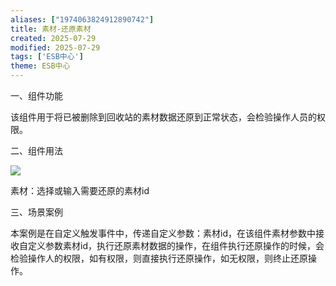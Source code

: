 ```yaml
---
aliases: ["1974063824912890742"]
title: 素材-还原素材
created: 2025-07-29
modified: 2025-07-29
tags: ['ESB中心']
theme: ESB中心
---
```


一、组件功能

该组件用于将已被删除到回收站的素材数据还原到正常状态，会检验操作人员的权限。

二、组件用法

![](https://myhelpdoc.oss-cn-heyuan.aliyuncs.com/mdimages/f4a0cf5056ff577778fcb0ebfd4c27e5.jpg)

素材：选择或输入需要还原的素材id

三、场景案例

本案例是在自定义触发事件中，传递自定义参数：素材id，在该组件素材参数中接收自定义参数素材id，执行还原素材数据的操作，在组件执行还原操作的时候，会检验操作人的权限，如有权限，则直接执行还原操作，如无权限，则终止还原操作。

